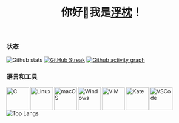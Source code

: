 <h1 align="center">你好🐲我是<a href="https://twitter.com/universesaurora">浮枕</a>！</h1>
<br />

### 状态
![Github stats](https://github-readme-stats.vercel.app/api?username=universesaurora&show_icons=true&theme=buefy)
[![GitHub Streak](https://github-readme-streak-stats.herokuapp.com/?user=universesaurora)](https://git.io/streak-stats)
[![Github activity graph](https://activity-graph.herokuapp.com/graph?username=universesaurora&theme=minimal)](https://github.com/ashutosh00710/github-readme-activity-graph)

### 语言和工具
<img align="left" alt="C" title="C Language" width="60px" src="https://cdn.worldvectorlogo.com/logos/c-1.svg" />

<img align="left" alt="Linux" title="Linux" width="60px" src="https://cdn.worldvectorlogo.com/logos/linux-tux.svg" />
<img align="left" alt="macOS" title="macOS" width="60px" src="https://upload.wikimedia.org/wikipedia/commons/2/22/MacOS_logo_%282017%29.svg" />
<img align="left" alt="Windows" title="Windows" width="60px" src="https://cdn.worldvectorlogo.com/logos/windows-98-whistler-logo.svg" />

<img align="left" alt="VIM" title="VIM" width="60px" src="https://cdn.worldvectorlogo.com/logos/vim.svg" />
<img align="left" alt="Kate" title="Kate" width="60px" src="https://upload.wikimedia.org/wikipedia/commons/f/ff/Sc-apps-kate-editor.svg" />
<img align="left" alt="VSCode" title="Visual Studio Code" width="60px" src="https://cdn.worldvectorlogo.com/logos/visual-studio-code-1.svg" />


![Top Langs](https://github-readme-stats.vercel.app/api/top-langs/?username=universesaurora&layout=compact&theme=buefy)
